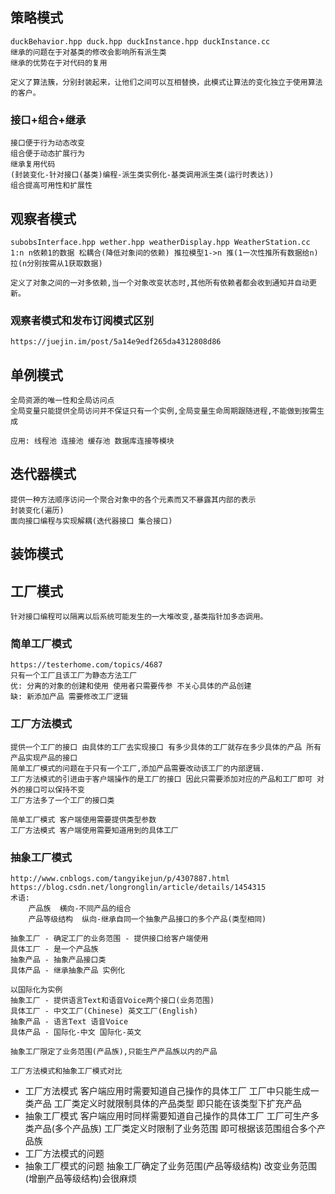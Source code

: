 
## 策略模式 ##
    duckBehavior.hpp duck.hpp duckInstance.hpp duckInstance.cc
    继承的问题在于对基类的修改会影响所有派生类
    继承的优势在于对代码的复用
    
    定义了算法簇，分别封装起来，让他们之间可以互相替换，此模式让算法的变化独立于使用算法的客户。

### 接口+组合+继承 ### 
    接口便于行为动态改变
    组合便于动态扩展行为
    继承复用代码
    (封装变化-针对接口(基类)编程-派生类实例化-基类调用派生类(运行时表达))
    组合提高可用性和扩展性

## 观察者模式 ##
    subobsInterface.hpp wether.hpp weatherDisplay.hpp WeatherStation.cc
    1:n n依赖1的数据 松耦合(降低对象间的依赖) 推拉模型1->n 推(1一次性推所有数据给n) 拉(n分别按需从1获取数据)

    定义了对象之间的一对多依赖,当一个对象改变状态时,其他所有依赖者都会收到通知并自动更新。
### 观察者模式和发布订阅模式区别 ###
    https://juejin.im/post/5a14e9edf265da4312808d86

## 单例模式 ##
    全局资源的唯一性和全局访问点
    全局变量只能提供全局访问并不保证只有一个实例,全局变量生命周期跟随进程,不能做到按需生成

    应用: 线程池 连接池 缓存池 数据库连接等模块

## 迭代器模式 ##
    提供一种方法顺序访问一个聚合对象中的各个元素而又不暴露其内部的表示
    封装变化(遍历)
    面向接口编程与实现解耦(迭代器接口 集合接口)

## 装饰模式 ##
## 工厂模式 ##
    针对接口编程可以隔离以后系统可能发生的一大堆改变,基类指针加多态调用。
### 简单工厂模式 ###
    https://testerhome.com/topics/4687
    只有一个工厂且该工厂为静态方法工厂
    优: 分离的对象的创建和使用 使用者只需要传参 不关心具体的产品创建
    缺: 新添加产品 需要修改工厂逻辑

### 工厂方法模式 ###
    提供一个工厂的接口 由具体的工厂去实现接口 有多少具体的工厂就存在多少具体的产品 所有产品实现产品的接口
    简单工厂模式的问题在于只有一个工厂,添加产品需要改动该工厂的内部逻辑.
    工厂方法模式的引进由于客户端操作的是工厂的接口 因此只需要添加对应的产品和工厂即可 对外的接口可以保持不变
    工厂方法多了一个工厂的接口类

    简单工厂模式 客户端使用需要提供类型参数
    工厂方法模式 客户端使用需要知道用到的具体工厂

### 抽象工厂模式 ###
    http://www.cnblogs.com/tangyikejun/p/4307887.html
    https://blog.csdn.net/longronglin/article/details/1454315
    术语:
        产品族  横向-不同产品的组合
        产品等级结构  纵向-继承自同一个抽象产品接口的多个产品(类型相同)
    
    抽象工厂 - 确定工厂的业务范围 - 提供接口给客户端使用
    具体工厂 - 是一个产品族
    抽象产品 - 抽象产品接口类
    具体产品 - 继承抽象产品 实例化

    以国际化为实例
    抽象工厂 - 提供语言Text和语音Voice两个接口(业务范围)
    具体工厂 - 中文工厂(Chinese) 英文工厂(English)
    抽象产品 - 语言Text 语音Voice
    具体产品 - 国际化-中文 国际化-英文

    抽象工厂限定了业务范围(产品族),只能生产产品族以内的产品

    工厂方法模式和抽象工厂模式对比

* 工厂方法模式 客户端应用时需要知道自己操作的具体工厂 工厂中只能生成一类产品 工厂类定义时就限制具体的产品类型 即只能在该类型下扩充产品
* 抽象工厂模式 客户端应用时同样需要知道自己操作的具体工厂 工厂可生产多类产品(多个产品族) 工厂类定义时限制了业务范围 即可根据该范围组合多个产品族
* 工厂方法模式的问题  
* 抽象工厂模式的问题  抽象工厂确定了业务范围(产品等级结构) 改变业务范围(增删产品等级结构)会很麻烦